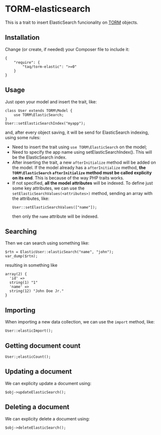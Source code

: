 # TORM-elasticsearch

This is a trait to insert ElasticSearch funcionality on
[TORM](https://github.com/taq/torm) objects. 

## Installation

Change (or create, if needed) your Composer file to include it:

```
{
    "require": {
        "taq/torm-elastic": ">=0"
    }
}
```

## Usage

Just open your model and insert the trait, like:

```
class User extends TORM\Model {
    use TORM\ElasticSearch;
}
User::setElasticSearchIndex("myapp");
```

and, after every object saving, it will be send for ElasticSearch indexing,
using some rules:

- Need to insert the trait using `use TORM\ElasticSearch` on the model;
- Need to specify the app name using setElasticSearchIndex(<name>). This will be
  the ElasticSearch index.
- After inserting the trait, a new `afterInitialize` method will be added on the
  model. If the model already has a `afterInitialize` method, **the
  `TORM\ElasticSearch` `afterInitialize` method must be called explicity on its
  end**. This is because of the way PHP traits works.
- If not specified, **all the model attributes** will be indexed. To define just
  some key attributes, we can use the `setElasticSearchValues(<attributes>)`
  method, sending an array with the attributes, like:
  ```
  User::setElasticSearchValues(["name"]);
  ```
  then only the `name` attribute will be indexed.

## Searching

Then we can search using something like:

```
$rtn = ElasticUser::elasticSearch("name", "john");
var_dump($rtn);
```

resulting in something like

```
array(2) {
  'id' =>
  string(1) "1"
  'name' =>
  string(12) "John Doe Jr."
}
```

## Importing 

When importing a new data collection, we can use the `import` method, like:

```
User::elasticImport();
```

## Getting document count

```
User:;elasticCount();
```

## Updating a document

We can explicity update a document using:

```
$obj->updateElasticSearch();
```

## Deleting a document

We can explicity delete a document using:

```
$obj->deleteElasticSearch();
```
